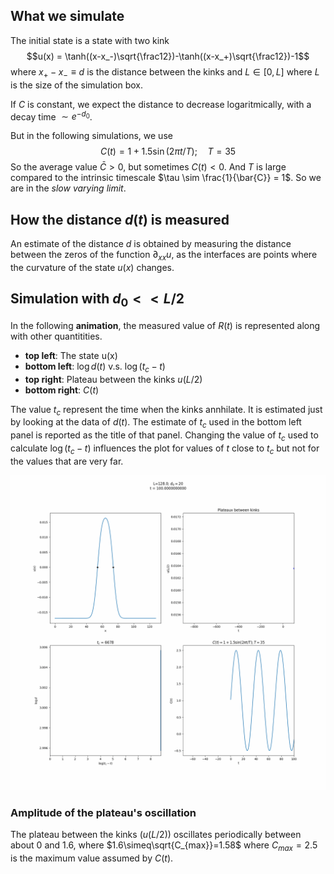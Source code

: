 ## What we simulate
The initial state is a state with two kink
$$u(x) = \tanh((x-x_-)\sqrt{\frac12})-\tanh((x-x_+)\sqrt{\frac12})-1$$
where $x_+-x_- \equiv d$ is the distance between the kinks and $L\in[0,L]$ where $L$ is the size of the simulation box.

If $C$ is constant, we expect the distance to decrease logaritmically, with a decay time $\sim e^{-d_0}$.

But in the following simulations, we use
$$C(t)=1+1.5\sin(2\pi t/T);\quad T=35$$
So the average value $\bar{C}>0$, but sometimes $C(t)<0$.
And $T$ is large compared to the intrinsic timescale $\tau \sim \frac{1}{\bar{C}} = 1$.
So we are in the _slow varying limit_.

## How the distance $d(t)$ is measured
An estimate of the distance $d$ is obtained by measuring the distance between the zeros of the function $\partial_{xx}u$, as the interfaces are points where the curvature of the state $u(x)$ changes.

## Simulation with $d_0<<L/2$
In the following **animation**, the measured value of $R(t)$ is represented along with other quantitities.
- **top left**: The state u(x)
- **bottom left**: $\log d(t)$ v.s. $\log (t_c-t)$
- **top right**: Plateau between the kinks $u(L/2)$
- **bottom right**: $C(t)$ 

The value $t_c$ represent the time when the kinks annhilate. It is estimated just by looking at the data of $d(t)$. The estimate of $t_c$ used in the bottom left panel is reported as the title of that panel.
Changing the value of $t_c$ used to calculate $\log(t_c-t)$ influences the plot for values of $t$ close to $t_c$ but not for the values that are very far.

![L=128](d0=20/.old/varying_L/L=128_d=20.gif?raw=true)

### Amplitude of the plateau's oscillation
The plateau between the kinks ($u(L/2)$) oscillates periodically between about 0 and 1.6, where $1.6\simeq\sqrt{C_{max}}=1.58$ where $C_{max}=2.5$ is the maximum value assumed by $C(t)$.

